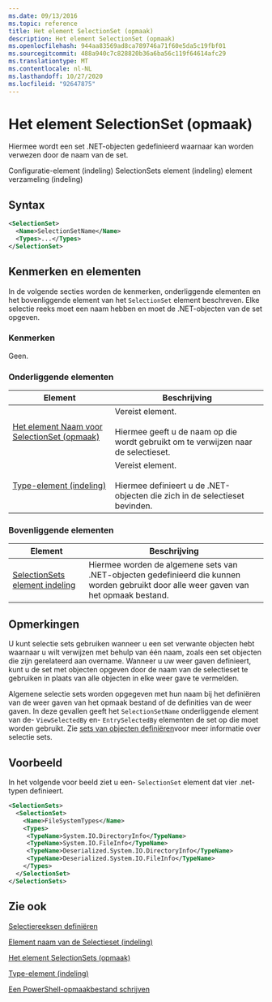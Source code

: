 ```yaml
---
ms.date: 09/13/2016
ms.topic: reference
title: Het element SelectionSet (opmaak)
description: Het element SelectionSet (opmaak)
ms.openlocfilehash: 944aa83569ad8ca789746a71f60e5da5c19fbf01
ms.sourcegitcommit: 488a940c7c828820b36a6ba56c119f64614afc29
ms.translationtype: MT
ms.contentlocale: nl-NL
ms.lasthandoff: 10/27/2020
ms.locfileid: "92647875"
---
```

# <a name="selectionset-element-format"></a>Het element SelectionSet (opmaak)

Hiermee wordt een set .NET-objecten gedefinieerd waarnaar kan worden verwezen door de naam van de set.

Configuratie-element (indeling) SelectionSets element (indeling) element verzameling (indeling)

## <a name="syntax"></a>Syntax

```xml
<SelectionSet>
  <Name>SelectionSetName</Name>
  <Types>...</Types>
</SelectionSet>
```

## <a name="attributes-and-elements"></a>Kenmerken en elementen

In de volgende secties worden de kenmerken, onderliggende elementen en het bovenliggende element van het `SelectionSet` element beschreven. Elke selectie reeks moet een naam hebben en moet de .NET-objecten van de set opgeven.

### <a name="attributes"></a>Kenmerken

Geen.

### <a name="child-elements"></a>Onderliggende elementen

|Element|Beschrijving|
|-------------|-----------------|
|[Het element Naam voor SelectionSet (opmaak)](./name-element-for-selectionset-format.md)|Vereist element.<br /><br /> Hiermee geeft u de naam op die wordt gebruikt om te verwijzen naar de selectieset.|
|[Type-element (indeling)](./types-element-for-selectionset-format.md)|Vereist element.<br /><br /> Hiermee definieert u de .NET-objecten die zich in de selectieset bevinden.|

### <a name="parent-elements"></a>Bovenliggende elementen

|Element|Beschrijving|
|-------------|-----------------|
|[SelectionSets element indeling](./selectionsets-element-format.md)|Hiermee worden de algemene sets van .NET-objecten gedefinieerd die kunnen worden gebruikt door alle weer gaven van het opmaak bestand.|

## <a name="remarks"></a>Opmerkingen

U kunt selectie sets gebruiken wanneer u een set verwante objecten hebt waarnaar u wilt verwijzen met behulp van één naam, zoals een set objecten die zijn gerelateerd aan overname. Wanneer u uw weer gaven definieert, kunt u de set met objecten opgeven door de naam van de selectieset te gebruiken in plaats van alle objecten in elke weer gave te vermelden.

Algemene selectie sets worden opgegeven met hun naam bij het definiëren van de weer gaven van het opmaak bestand of de definities van de weer gaven. In deze gevallen geeft het `SelectionSetName` onderliggende element van de- `ViewSelectedBy` en- `EntrySelectedBy` elementen de set op die moet worden gebruikt. Zie [sets van objecten definiëren](./defining-selection-sets.md)voor meer informatie over selectie sets.

## <a name="example"></a>Voorbeeld

In het volgende voor beeld ziet u een- `SelectionSet` element dat vier .net-typen definieert.

```xml
<SelectionSets>
  <SelectionSet>
    <Name>FileSystemTypes</Name>
    <Types>
     <TypeName>System.IO.DirectoryInfo</TypeName>
     <TypeName>System.IO.FileInfo</TypeName>
     <TypeName>Deserialized.System.IO.DirectoryInfo</TypeName>
     <TypeName>Deserialized.System.IO.FileInfo</TypeName>
    </Types>
  </SelectionSet>
</SelectionSets>
```

## <a name="see-also"></a>Zie ook

[Selectiereeksen definiëren](./defining-selection-sets.md)

[Element naam van de Selectieset (indeling)](./name-element-for-selectionset-format.md)

[Het element SelectionSets (opmaak)](./selectionsets-element-format.md)

[Type-element (indeling)](./types-element-for-selectionset-format.md)

[Een PowerShell-opmaakbestand schrijven](./writing-a-powershell-formatting-file.md)
